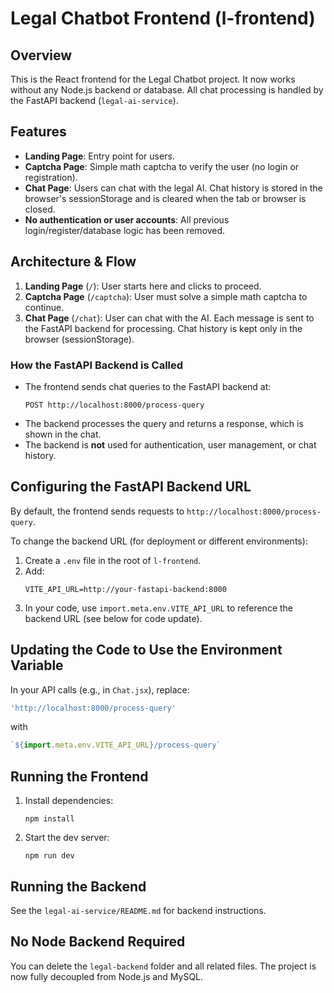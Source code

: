 # Legal Chatbot Frontend (l-frontend)

## Overview
This is the React frontend for the Legal Chatbot project. It now works without any Node.js backend or database. All chat processing is handled by the FastAPI backend (`legal-ai-service`).

## Features
- **Landing Page**: Entry point for users.
- **Captcha Page**: Simple math captcha to verify the user (no login or registration).
- **Chat Page**: Users can chat with the legal AI. Chat history is stored in the browser's sessionStorage and is cleared when the tab or browser is closed.
- **No authentication or user accounts**: All previous login/register/database logic has been removed.

## Architecture & Flow
1. **Landing Page** (`/`): User starts here and clicks to proceed.
2. **Captcha Page** (`/captcha`): User must solve a simple math captcha to continue.
3. **Chat Page** (`/chat`): User can chat with the AI. Each message is sent to the FastAPI backend for processing. Chat history is kept only in the browser (sessionStorage).

### How the FastAPI Backend is Called
- The frontend sends chat queries to the FastAPI backend at:
  ```
  POST http://localhost:8000/process-query
  ```
- The backend processes the query and returns a response, which is shown in the chat.
- The backend is **not** used for authentication, user management, or chat history.

## Configuring the FastAPI Backend URL
By default, the frontend sends requests to `http://localhost:8000/process-query`.

To change the backend URL (for deployment or different environments):
1. Create a `.env` file in the root of `l-frontend`.
2. Add:
   ```
   VITE_API_URL=http://your-fastapi-backend:8000
   ```
3. In your code, use `import.meta.env.VITE_API_URL` to reference the backend URL (see below for code update).

## Updating the Code to Use the Environment Variable
In your API calls (e.g., in `Chat.jsx`), replace:
```js
'http://localhost:8000/process-query'
```
with
```js
`${import.meta.env.VITE_API_URL}/process-query`
```

## Running the Frontend
1. Install dependencies:
   ```
   npm install
   ```
2. Start the dev server:
   ```
   npm run dev
   ```

## Running the Backend
See the `legal-ai-service/README.md` for backend instructions.

## No Node Backend Required
You can delete the `legal-backend` folder and all related files. The project is now fully decoupled from Node.js and MySQL.
